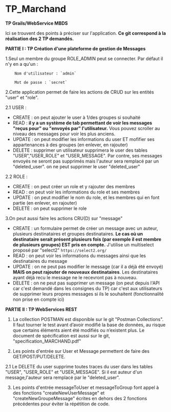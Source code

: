 # TP_Marchand
**TP Grails/WebService MBDS**

Ici se trouvent des points à préciser sur l'application. 
**Ce git correspond à la réalisation des 2 TP demandés.**

**PARTIE I : TP Création d'une plateforme de gestion de Messages**

1.Seul un membre du groupe ROLE_ADMIN peut se connecter. Par défaut il n'y en a qu'un :

        Nom d'utilisateur : `admin`
        
        Mot de passe : `secret`


2.Cette application permet de faire les actions de CRUD sur les entités "user" et "role".

2.1 USER :
- CREATE : on peut ajouter le user à 1/des groupes si souhaité
- READ : **il y a un système de tab permettant de voir les messages "reçus pour" ou "envoyés par" l'utilisateur.** Vous pouvez scroller au niveau des messages pour voir les plus anciens.
- UPDATE : on peut modifier les informations du user ET mofifier ses appartenances à des groupes (en enlever, en rajouter)
- DELETE : supprimer un utilisateur supprimera le user des tables "USER","USER_ROLE" et "USER_MESSAGE". Par contre, ses messages envoyés ne seront pas supprimés mais l'auteur sera remplacé par un "deleted_user".
           on ne peut supprimer le user "deleted_user"
           
2.2 ROLE :
- CREATE : on peut créer un role et y rajouter des membres
- READ : on peut voir les informations du role et ses membres
- UPDATE : on peut modifier le nom du role, et les membres qui en font partie (en enlever, en rajouter)
- DELETE : on peut supprimer le role

3.On peut aussi faire les actions CRU(D) sur "message"
- CREATE : un formulaire permet de créer un message avec un auteur, plusieurs destinataires et groupes destinataires.
           **Le cas où un destinataire serait présent plusieurs fois (par exemple il est membre de plusieurs groupes) EST pris en compte.**
           J'utilise un multiselect proposé par "select2" `https://select2.org/`
- READ : on peut voir les informations du messages ainsi que les destinataires du message
- UPDATE : on ne peut pas modifier le message (car il a déjà été envoyé) **MAIS on peut rajouter de nouveaux destinataires**. Les destinataires ayant déjà recu le message ne le recevront pas à nouveau.   
- DELETE : on ne peut pas supprimer un message (on peut depuis l'API car c'est demandé dans les consignes du TP) car c'est aux utilisateurs de supprimer leurs propres messages si ils le souhaitent (fonctionnalité non prise en compte ici)


**PARTIE II : TP WebServices REST**

1. La collection POSTMAN est disponible sur le git "Postman Collections". Il faut tourner le test avant d’avoir modifié la base de données, au risque que certains éléments aient été modifiés ou n’existent plus.
Le document de spécification est aussi sur le git, "specification_MARCHAND.pdf"

2. Les points d'entrée sur User et Message permettent de faire des GET/POST/PUT/DELETE.

2.1 Le DELETE du user supprime toutes traces du user dans les tables "USER", "USER_ROLE" et "USER_MESSAGE". Si il est auteur d'un message,l'auteur sera remplacé par le "deleted_user".

3. Les points d'entrée messageToUser et messageToGroup font appel à des fonctions "createNewUserMessage" et "createNewGroupeMessage" écrites en dehors des 2 fonctions précédentes pour éviter la répétition de code.
